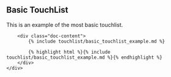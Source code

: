 <div class="line">
	<h2>Basic TouchList</h2>
	<p class="unit size1of3 gutter-right">This is an example of the most basic touchlist.</p>
	<div class="lastUnit">

		<div class="doc-content">
			{% include touchlist/basic_touchlist_example.md %}

			{% highlight html %}{% include touchlist/basic_touchlist_example.md %}{% endhighlight %}
		</div>
	</div>
</div>